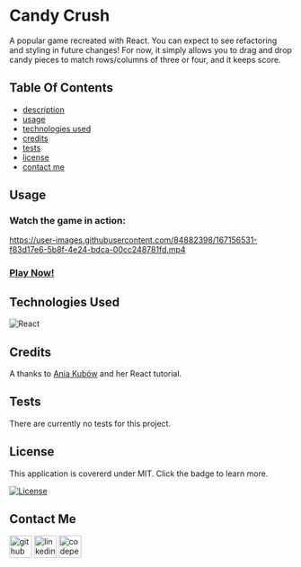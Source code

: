# Candy Crush 

A popular game recreated with React. You can expect to see refactoring and styling in future changes! For now, it simply allows you to drag and drop candy pieces to match rows/columns of three or four, and it keeps score.

## Table Of Contents 
 - [description](#candy-crush)
 - [usage](#usage)
 - [technologies used](#technologies-used)
 - [credits](#credits)
 - [tests](#tests)
 - [license](#license)
 - [contact me](#contact-me)

 ## Usage
 
 ### Watch the game in action:
https://user-images.githubusercontent.com/84882398/167156531-f83d17e6-5b8f-4e24-bdca-00cc248781fd.mp4

### [Play Now!](https://amachkel.github.io/react-candy-crush/)

## Technologies Used

![React](https://img.shields.io/badge/react-%2320232a.svg?style=for-the-badge&logo=react&logoColor=%2361DAFB)

## Credits
 A thanks to [Ania Kubów](https://www.youtube.com/channel/UC5DNytAJ6_FISueUfzZCVsw) and her React tutorial.

## Tests 
 There are currently no tests for this project.

## License
 This application is covererd under MIT. Click the badge to learn more. 

 [![License](https://img.shields.io/badge/License-MIT-yellow.svg)](https://opensource.org/licenses/MIT)
## Contact Me
 [<img src='https://cdn.jsdelivr.net/npm/simple-icons@3.0.1/icons/github.svg' alt='github' height='40'>](https://github.com/amachkel)  [<img src='https://cdn.jsdelivr.net/npm/simple-icons@3.0.1/icons/linkedin.svg' alt='linkedin' height='40'>](https://www.linkedin.com/in/alex-harkins/)  [<img src='https://cdn.jsdelivr.net/npm/simple-icons@3.0.1/icons/codepen.svg' alt='codepen' height='40'>](https://codepen.io/amachkel)  
